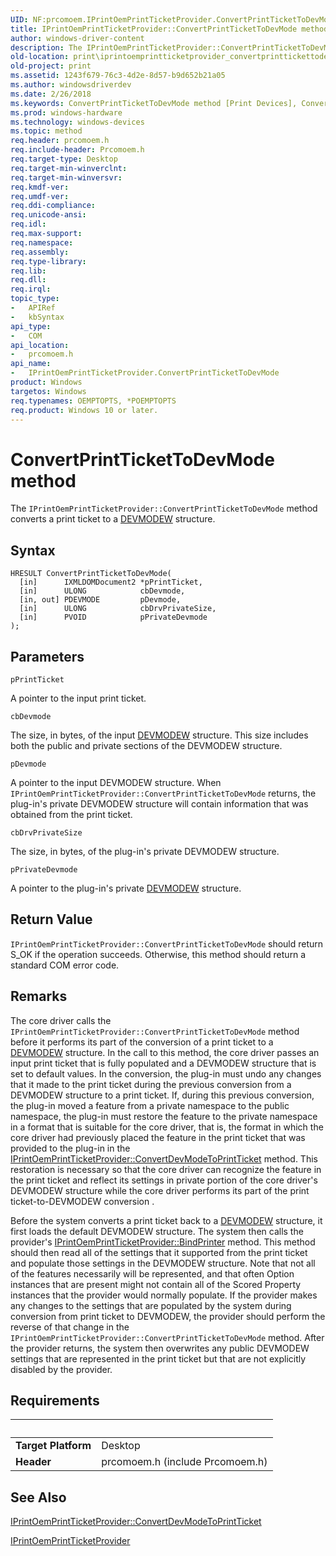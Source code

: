 ```yaml
---
UID: NF:prcomoem.IPrintOemPrintTicketProvider.ConvertPrintTicketToDevMode
title: IPrintOemPrintTicketProvider::ConvertPrintTicketToDevMode method
author: windows-driver-content
description: The IPrintOemPrintTicketProvider::ConvertPrintTicketToDevMode method converts a print ticket to a DEVMODEW structure.
old-location: print\iprintoemprintticketprovider_convertprinttickettodevmode.htm
old-project: print
ms.assetid: 1243f679-76c3-4d2e-8d57-b9d652b21a05
ms.author: windowsdriverdev
ms.date: 2/26/2018
ms.keywords: ConvertPrintTicketToDevMode method [Print Devices], ConvertPrintTicketToDevMode method [Print Devices], IPrintOemPrintTicketProvider interface, ConvertPrintTicketToDevMode,IPrintOemPrintTicketProvider.ConvertPrintTicketToDevMode, IPrintOemPrintTicketProvider, IPrintOemPrintTicketProvider interface [Print Devices], ConvertPrintTicketToDevMode method, IPrintOemPrintTicketProvider::ConvertPrintTicketToDevMode, prcomoem/IPrintOemPrintTicketProvider::ConvertPrintTicketToDevMode, print.iprintoemprintticketprovider_convertprinttickettodevmode, print_ticket-package_f7867f97-7002-4cdf-8624-97ba240e2743.xml
ms.prod: windows-hardware
ms.technology: windows-devices
ms.topic: method
req.header: prcomoem.h
req.include-header: Prcomoem.h
req.target-type: Desktop
req.target-min-winverclnt: 
req.target-min-winversvr: 
req.kmdf-ver: 
req.umdf-ver: 
req.ddi-compliance: 
req.unicode-ansi: 
req.idl: 
req.max-support: 
req.namespace: 
req.assembly: 
req.type-library: 
req.lib: 
req.dll: 
req.irql: 
topic_type:
-	APIRef
-	kbSyntax
api_type:
-	COM
api_location:
-	prcomoem.h
api_name:
-	IPrintOemPrintTicketProvider.ConvertPrintTicketToDevMode
product: Windows
targetos: Windows
req.typenames: OEMPTOPTS, *POEMPTOPTS
req.product: Windows 10 or later.
---
```



# ConvertPrintTicketToDevMode method
The <code>IPrintOemPrintTicketProvider::ConvertPrintTicketToDevMode</code> method converts a print ticket to a <a href="https://msdn.microsoft.com/library/windows/hardware/ff552837">DEVMODEW</a> structure.

## Syntax

````
HRESULT ConvertPrintTicketToDevMode(
  [in]      IXMLDOMDocument2 *pPrintTicket,
  [in]      ULONG            cbDevmode,
  [in, out] PDEVMODE         pDevmode,
  [in]      ULONG            cbDrvPrivateSize,
  [in]      PVOID            pPrivateDevmode
);
````

## Parameters

`pPrintTicket`

A pointer to the input print ticket.

`cbDevmode`

The size, in bytes, of the input <a href="https://msdn.microsoft.com/library/windows/hardware/ff552837">DEVMODEW</a> structure. This size includes both the public and private sections of the DEVMODEW structure.

`pDevmode`

A pointer to the input DEVMODEW structure. When <code>IPrintOemPrintTicketProvider::ConvertPrintTicketToDevMode</code> returns, the plug-in's private DEVMODEW structure will contain information that was obtained from the print ticket.

`cbDrvPrivateSize`

The size, in bytes, of the plug-in's private DEVMODEW structure.

`pPrivateDevmode`

A pointer to the plug-in's private <a href="https://msdn.microsoft.com/library/windows/hardware/ff552837">DEVMODEW</a> structure.


## Return Value

<code>IPrintOemPrintTicketProvider::ConvertPrintTicketToDevMode</code> should return S_OK if the operation succeeds. Otherwise, this method should return a standard COM error code.

## Remarks

The core driver calls the <code>IPrintOemPrintTicketProvider::ConvertPrintTicketToDevMode</code> method before it performs its part of the conversion of a print ticket to a <a href="https://msdn.microsoft.com/library/windows/hardware/ff552837">DEVMODEW</a> structure. In the call to this method, the core driver passes an input print ticket that is fully populated and a DEVMODEW structure that is set to default values. In the conversion, the plug-in must undo any changes that it made to the print ticket during the previous conversion from a DEVMODEW structure to a print ticket. If, during this previous conversion, the plug-in moved a feature from a private namespace to the public namespace, the plug-in must restore the feature to the private namespace in a format that is suitable for the core driver, that is, the format in which the core driver had previously placed the feature in the print ticket that was provided to the plug-in in the <a href="https://msdn.microsoft.com/library/windows/hardware/ff553161">IPrintOemPrintTicketProvider::ConvertDevModeToPrintTicket</a> method. This restoration is necessary so that the core driver can recognize the feature in the print ticket and reflect its settings in private portion of the core driver's DEVMODEW structure while the core driver performs its part of the print ticket-to-DEVMODEW conversion .

Before the system converts a print ticket back to a <a href="https://msdn.microsoft.com/library/windows/hardware/ff552837">DEVMODEW</a> structure, it first loads the default DEVMODEW structure. The system then calls the provider's <a href="https://msdn.microsoft.com/library/windows/hardware/ff553151">IPrintOemPrintTicketProvider::BindPrinter</a> method. This method should then read all of the settings that it supported from the print ticket and populate those settings in the DEVMODEW structure. Note that not all of the features necessarily will be represented, and that often Option instances that are present might not contain all of the Scored Property instances that the provider would normally populate. If the provider makes any changes to the settings that are populated by the system during conversion from print ticket to DEVMODEW, the provider should perform the reverse of that change in the <code>IPrintOemPrintTicketProvider::ConvertPrintTicketToDevMode</code> method. After the provider returns, the system then overwrites any public DEVMODEW settings that are represented in the print ticket but that are not explicitly disabled by the provider.

## Requirements
| &nbsp; | &nbsp; |
| ---- |:---- |
| **Target Platform** | Desktop |
| **Header** | prcomoem.h (include Prcomoem.h) |

## See Also

<a href="https://msdn.microsoft.com/library/windows/hardware/ff553161">IPrintOemPrintTicketProvider::ConvertDevModeToPrintTicket</a>



<a href="..\prcomoem\nn-prcomoem-iprintoemprintticketprovider.md">IPrintOemPrintTicketProvider</a>